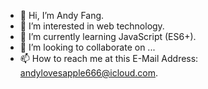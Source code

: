 - 👋 Hi, I’m Andy Fang.
- 👀 I’m interested in web technology.
- 🌱 I’m currently learning JavaScript (ES6+).
- 💞️ I’m looking to collaborate on ...
- 📫 How to reach me at this E-Mail Address: <a href="mailto:andylovesapple666@icloud.com">andylovesapple666@icloud.com</a>.

<!---
AndyFang36/AndyFang36 is a ✨ special ✨ repository because its `README.md` (this file) appears on your GitHub profile.
You can click the Preview link to take a look at your changes.
--->
